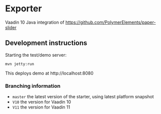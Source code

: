 # Exporter

Vaadin 10 Java integration of https://github.com/PolymerElements/paper-slider

## Development instructions

Starting the test/demo server:
```
mvn jetty:run
```

This deploys demo at http://localhost:8080

### Branching information

* `master` the latest version of the starter, using latest platform snapshot
* `V10` the version for Vaadin 10
* `V11` the version for Vaadin 11
